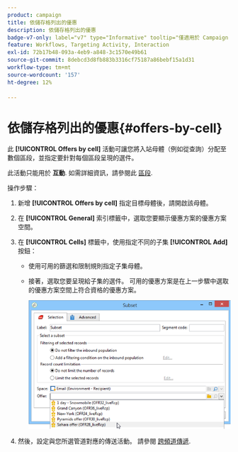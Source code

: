 ```yaml
---
product: campaign
title: 依儲存格列出的優惠
description: 依儲存格列出的優惠
badge-v7-only: label="v7" type="Informative" tooltip="僅適用於 Campaign Classic v7"
feature: Workflows, Targeting Activity, Interaction
exl-id: 72b17b48-093a-4eb9-a848-3c1570e49b61
source-git-commit: 8debcd3d8fb883b3316cf75187a86bebf15a1d31
workflow-type: tm+mt
source-wordcount: '157'
ht-degree: 12%

---
```


# 依儲存格列出的優惠{#offers-by-cell}



此 **[!UICONTROL Offers by cell]** 活動可讓您將入站母體（例如從查詢）分配至數個區段，並指定要針對每個區段呈現的選件。

此活動只能用於 **互動**. 如需詳細資訊，請參閱此 [區段](../../interaction/using/about-outbound-channels.md).

操作步驟：

1. 新增 **[!UICONTROL Offers by cell]** 指定目標母體後，請開啟該母體。
1. 在 **[!UICONTROL General]** 索引標籤中，選取您要顯示優惠方案的優惠方案空間。
1. 在 **[!UICONTROL Cells]** 標籤中，使用指定不同的子集 **[!UICONTROL Add]** 按鈕：

   * 使用可用的篩選和限制規則指定子集母體。
   * 接著，選取您要呈現給子集的選件。 可用的優惠方案是在上一步驟中選取的優惠方案空間上符合資格的優惠方案。

     ![](assets/int_offer_per_cell1.png)

1. 然後，設定與您所選管道對應的傳送活動。 請參閱 [跨頻道傳遞](cross-channel-deliveries.md).
